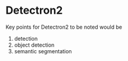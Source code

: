 # Detectron2

Key points for Detectron2 to be noted would be 
1. detection
2. object detection
3. semantic segmentation
